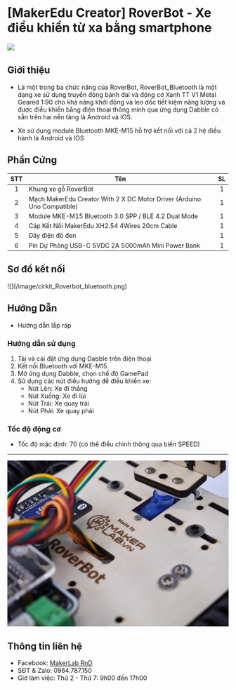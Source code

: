 # [MakerEdu Creator] RoverBot - Xe điều khiển từ xa bằng smartphone

![](/image/bluetooth_trenCheoPhai.jpg)

## Giới thiệu

- Là một trong ba chức năng của RoverBot, RoverBot_Bluetooth là một dạng xe sử dụng truyền động bánh đai và động cơ Xanh TT V1 Metal Geared 1:90 cho khả năng khởi động và leo dốc tiết kiệm năng lượng và được điều khiển bằng điện thoại thông minh qua ứng dụng Dabble có sẵn trên hai nền tảng là Android và IOS.

- Xe sử dụng module Bluetooth MKE-M15 hỗ trợ kết nối với cả 2 hệ điều hành là Android và IOS  

## Phần Cứng

| STT | Tên                                                                     | SL |
|:---:|-------------------------------------------------------------------------|:--:|
|  1  | Khung xe gỗ RoverBot                                                    |  1 |
|  2  | Mạch MakerEdu Creator With 2 X DC Motor Driver (Arduino Uno Compatible) |  1 |
|  3  | Module MKE-M15 Bluetooth 3.0 SPP / BLE 4.2 Dual Mode                    |  1 |
|  4  | Cáp Kết Nối MakerEdu XH2.54 4Wires 20cm Cable                           |  1 |
|  5  | Dây điện đỏ đen                                                         |  1 |
|  6  | Pin Dự Phòng USB-C 5VDC 2A 5000mAh Mini Power Bank                      |  1 |

## Sơ đồ kết nối

<div><algin = "center"/>
![](/image/cirkit_Roverbot_bluetooth.png)
</div>

## Hướng Dẫn

- Hướng dẫn lắp ráp  

### Hướng dẫn sử dụng

1. Tải và cài đặt ứng dụng Dabble trên điện thoại
2. Kết nối Bluetooth với MKE-M15
3. Mở ứng dụng Dabble, chọn chế độ GamePad
4. Sử dụng các nút điều hướng để điều khiển xe:
   - Nút Lên: Xe đi thẳng
   - Nút Xuống: Xe đi lùi
   - Nút Trái: Xe quay trái
   - Nút Phải: Xe quay phải

### Tốc độ động cơ

- Tốc độ mặc định: 70 (có thể điều chỉnh thông qua biến SPEED)

---

![](/image/full_author.jpg)

## Thông tin liên hệ

- Facebook: [MakerLab RnD](https://www.facebook.com/makerlabvn)
- SĐT & Zalo: 0964.787.150
- Giờ làm việc: Thứ 2 - Thứ 7: 9h00 đến 17h00

